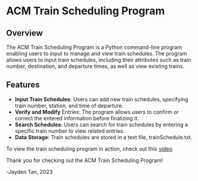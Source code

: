 # ACM Train Scheduling Program
## Overview
The ACM Train Scheduling Program is a Python command-line program enabling users to input to manage and view train schedules. The program allows users to input train schedules, including their attributes such as train number, destination, and departure times, as well as view existing trains. 

## Features
* **Input Train Schedules**: Users can add new train schedules, specifying train number, station, and time of departure.
* **Verify and Modify** Entries: The program allows users to confirm or correct the entered information before finalizing it.
* **Search Schedules**: Users can search for train schedules by entering a specific train number to view related entries.
* **Data Storage**: Train schedules are stored in a text file, trainSchedule.txt.

To view the train scheduling program in action, check out this [video](https://github.com/user-attachments/assets/d6537c7e-3c9e-4793-beab-7b2e1f476f8b).

Thank you for checking out the ACM Train Scheduling Program!

\-Jayden Tan, 2023


